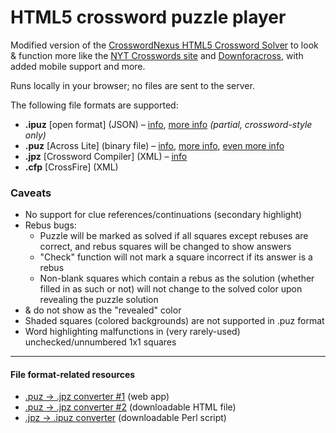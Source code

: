 # HTML5 crossword puzzle player

Modified version of the [CrosswordNexus HTML5 Crossword Solver](https://github.com/crosswordnexus/html5-crossword-solver) to look & function more like the [NYT Crosswords site](https://www.nytimes.com/crosswords) and [Downforacross](https://github.com/downforacross/downforacross.com), with added mobile support and more.

Runs locally in your browser; no files are sent to the server.

The following file formats are supported:

 - **.ipuz** [open format] (JSON) – [info](http://www.ipuz.org/), [more info](http://fileformats.archiveteam.org/wiki/IPUZ) _(partial, crossword-style only)_
 - **.puz** [Across Lite] (binary file) – [info](https://code.google.com/archive/p/puz/wikis/FileFormat.wiki), [more info](http://fileformats.archiveteam.org/wiki/PUZ_(crossword_puzzles)), [even more info](https://www.litsoft.com/across/docs/AcrossTextFormat.pdf)
 - **.jpz** [Crossword Compiler] (XML) – [info](http://crossword.info/docs/puzzle.xsd.html)
 - **.cfp** [CrossFire] (XML)


### Caveats

 - No support for clue references/continuations (secondary highlight)
 - Rebus bugs:
   - Puzzle will be marked as solved if all squares except rebuses are correct, and rebus squares will be changed to show answers
   - "Check" function will not mark a square incorrect if its answer is a rebus
   - Non-blank squares which contain a rebus as the solution (whether filled in as such or not) will not change to the solved color upon revealing the puzzle solution
 -  & do not show as the "revealed" color
 - Shaded squares (colored backgrounds) are not supported in .puz format
 - Word highlighting malfunctions in (very rarely-used) unchecked/unnumbered 1x1 squares

---

#### File format-related resources

 * [.puz → .jpz converter #1](https://jpd236.github.io/kotwords/crossword.html) (web app)
 * [.puz → .jpz converter #2](https://github.com/crosswordnexus/crossword-tools/blob/main/jscrossword/index.html) (downloadable HTML file)
 * [.jpz → .ipuz converter](https://sourceforge.net/p/jpz2ipuz/code/HEAD/tree/jpz2ipuz.pl) (downloadable Perl script)